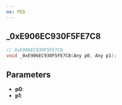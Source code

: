 ```yaml
---
ns: PED
---
```

## _0xE906EC930F5FE7C8

```c
// 0xE906EC930F5FE7C8
void _0xE906EC930F5FE7C8(Any p0, Any p1);
```


## Parameters
* **p0**: 
* **p1**: 

